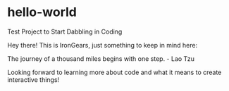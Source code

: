 # hello-world
Test Project to Start Dabbling in Coding

Hey there! This is IronGears, just something to keep in mind here: 

The journey of a thousand miles begins with one step. - Lao Tzu

Looking forward to learning more about code and what it means to create interactive things!
